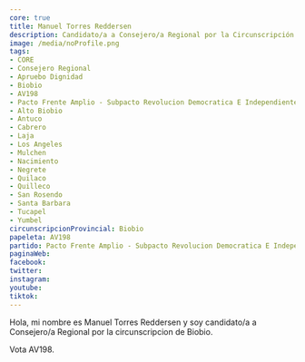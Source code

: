 ```yaml
---
core: true
title: Manuel Torres Reddersen
description: Candidato/a a Consejero/a Regional por la Circunscripción de Biobio
image: /media/noProfile.png
tags:
- CORE
- Consejero Regional
- Apruebo Dignidad
- Biobio
- AV198
- Pacto Frente Amplio - Subpacto Revolucion Democratica E Independientes - Partido Liberal De Chile
- Alto Biobio
- Antuco
- Cabrero
- Laja
- Los Angeles
- Mulchen
- Nacimiento
- Negrete
- Quilaco
- Quilleco
- San Rosendo
- Santa Barbara
- Tucapel
- Yumbel
circunscripcionProvincial: Biobio
papeleta: AV198
partido: Pacto Frente Amplio - Subpacto Revolucion Democratica E Independientes - Partido Liberal De Chile
paginaWeb:
facebook:
twitter:
instagram:
youtube:
tiktok:
---
```

Hola, mi nombre es Manuel Torres Reddersen y soy candidato/a a Consejero/a Regional por la circunscripcion de Biobio.

Vota AV198.